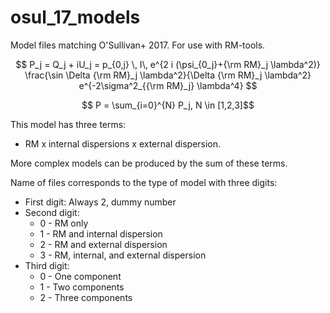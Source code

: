 # osul_17_models
Model files matching O'Sullivan+ 2017. For use with RM-tools.

$$ P_j = Q_j + iU_j = p_{0,j} \, I\, e^{2 i (\psi_{0_j}+{\rm RM}_j \lambda^2)}  \frac{\sin \Delta {\rm RM}_j \lambda^2}{\Delta {\rm RM}_j \lambda^2} e^{-2\sigma^2_{{\rm RM}_j} \lambda^4} $$

$$ P = \sum_{i=0}^{N} P_j, N \in [1,2,3]$$

This model has three terms: 
- RM x internal dispersions x external dispersion. 

More complex models can be produced by the sum of these terms.

Name of files corresponds to the type of model with three digits:
- First digit: Always 2, dummy number
- Second digit:
    * 0 - RM only
    * 1 - RM and internal dispersion
    * 2 - RM and external dispersion
    * 3 - RM, internal, and external dispersion
- Third digit:
    * 0 - One component
    * 1 - Two components
    * 2 - Three components
